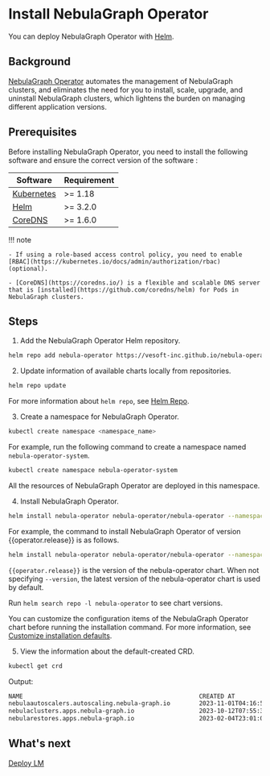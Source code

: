 # Install NebulaGraph Operator

You can deploy NebulaGraph Operator with [Helm](https://helm.sh/).

## Background

[NebulaGraph Operator](../1.introduction-to-nebula-operator.md) automates the management of NebulaGraph clusters, and eliminates the need for you to install, scale, upgrade, and uninstall NebulaGraph clusters, which lightens the burden on managing different application versions.

## Prerequisites

Before installing NebulaGraph Operator, you need to install the following software and ensure the correct version of the software :

| Software                                                         | Requirement  |
| ------------------------------------------------------------ | --------- |
| [Kubernetes](https://kubernetes.io)                          | \>= 1.18  |
| [Helm](https://helm.sh)                                      | \>= 3.2.0 |
| [CoreDNS](https://github.com/coredns/coredns)                | \>= 1.6.0 |

!!! note

    - If using a role-based access control policy, you need to enable [RBAC](https://kubernetes.io/docs/admin/authorization/rbac) (optional).

    - [CoreDNS](https://coredns.io/) is a flexible and scalable DNS server that is [installed](https://github.com/coredns/helm) for Pods in NebulaGraph clusters.

## Steps

1. Add the NebulaGraph Operator Helm repository.
   
  ```bash
  helm repo add nebula-operator https://vesoft-inc.github.io/nebula-operator/charts
  ```

2. Update information of available charts locally from repositories.

  ```bash
  helm repo update
  ```

  For more information about `helm repo`, see [Helm Repo](https://helm.sh/docs/helm/helm_repo/).

3. Create a namespace for NebulaGraph Operator.

  ```bash
  kubectl create namespace <namespace_name>
  ```

  For example, run the following command to create a namespace named `nebula-operator-system`.

  ```bash
  kubectl create namespace nebula-operator-system
  ```

  All the resources of NebulaGraph Operator are deployed in this namespace.

4. Install NebulaGraph Operator.
   
  ```bash
  helm install nebula-operator nebula-operator/nebula-operator --namespace=<namespace_name> --version=${chart_version}
  ```

  For example, the command to install NebulaGraph Operator of version {{operator.release}} is as follows.

  ```bash
  helm install nebula-operator nebula-operator/nebula-operator --namespace=nebula-operator-system --version={{operator.release}}
  ```
    
  `{{operator.release}}` is the version of the nebula-operator chart. When not specifying `--version`, the latest version of the nebula-operator chart is used by default. 
  
  Run `helm search repo -l nebula-operator` to see chart versions.
  
  You can customize the configuration items of the NebulaGraph Operator chart before running the installation command. For more information, see [Customize installation defaults](../3.operator-management/3.1.customize-installation.md).

5. View the information about the default-created CRD.

  ```bash
  kubectl get crd
  ```

  Output:

  ```bash
  NAME                                                 CREATED AT
  nebulaautoscalers.autoscaling.nebula-graph.io        2023-11-01T04:16:51Z
  nebulaclusters.apps.nebula-graph.io                  2023-10-12T07:55:32Z
  nebularestores.apps.nebula-graph.io                  2023-02-04T23:01:00Z
  ```

## What's next

[Deploy LM](2.2.deploy-lm.md)
